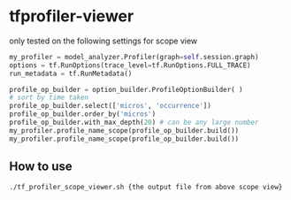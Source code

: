 # tfprofiler-viewer

only tested on the following settings for scope view

```python
my_profiler = model_analyzer.Profiler(graph=self.session.graph)
options = tf.RunOptions(trace_level=tf.RunOptions.FULL_TRACE)
run_metadata = tf.RunMetadata()

profile_op_builder = option_builder.ProfileOptionBuilder( )
# sort by time taken
profile_op_builder.select(['micros', 'occurrence'])
profile_op_builder.order_by('micros')
profile_op_builder.with_max_depth(20) # can be any large number
my_profiler.profile_name_scope(profile_op_builder.build())
my_profiler.profile_name_scope(profile_op_builder.build())
```

## How to use
`./tf_profiler_scope_viewer.sh {the output file from above scope view}`
